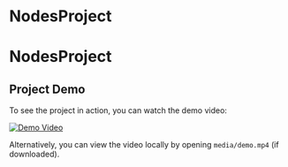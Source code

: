 # NodesProject

# NodesProject

## Project Demo

To see the project in action, you can watch the demo video:

[![Demo Video](https://img.youtube.com/vi/iLyPX8JNncc/0.jpg)](https://youtu.be/iLyPX8JNncc)

Alternatively, you can view the video locally by opening `media/demo.mp4` (if downloaded).
